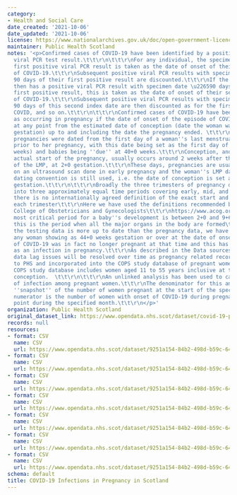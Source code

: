 ```yaml
---
category:
- Health and Social Care
date_created: '2021-10-06'
date_updated: '2021-10-06'
license: https://www.nationalarchives.gov.uk/doc/open-government-licence/version/3/
maintainer: Public Health Scotland
notes: '<p>Confirmed cases of COVID-19 have been identified by a positive SARS-CoV-2
  viral PCR test result.\t\t\r\n\t\t\r\nFor any individual, the specimen date of their
  first positive viral PCR result is taken as the date of onset of their first episode
  of COVID-19.\t\t\r\nSubsequent positive viral PCR results with specimen date within
  90 days of their first positive result are discounted.\t\t\r\nIf the individual
  then has a positive viral PCR result with specimen date \u226590 days after their
  first positive result, this is taken as the date of onset of their second episode
  of COVID-19.\t\t\r\nSubsequent positive viral PCR results with specimen date within
  90 days of this second index date are then discounted as for the first episode of
  COVID, and so on.\t\t\r\n\t\t\r\nConfirmed cases of COVID-19 have been identified
  as occurring in pregnancy if the date of onset of the episode of COVID-19 occurred
  at any point from the estimated date of conception (date the woman was 2+0 weeks
  gestation) up to and including the date the pregnancy ended. \t\t\r\n\t\t\r\nTraditionally,
  pregnancies were dated from the first day of a woman''s last menstrual period (LMP)
  prior to her pregnancy, with this date being set as the first day of gestation (0+0
  weeks) and babies being ''due'' at 40+0 weeks.\t\t\r\nConception, and hence the
  actual start of the pregnancy, usually occurs around 2 weeks after the first day
  of the LMP, at 2+0 gestation.\t\t\r\nThese days, pregnancies are usually dated based
  on an ultrasound scan done in early pregnancy and the woman''s LMP date, but this
  dating convention is still used, i.e. the date of conception is set at 2+0 weeks
  gestation.\t\t\r\n\t\t\r\nBroadly the three trimesters of pregnancy divide pregnancies
  into three approximately equal time periods covering early, mid, and later pregnancy\t\t\r\nHowever,
  there is no internationally agreed definition of the exact start and end point of
  each trimester\t\t\r\nHere we have used the definitions recommended by the American
  College of Obstetricians and Gynecologists\t\t\r\nhttps://www.acog.org/clinical/clinical-guidance/committee-opinion/articles/2017/05/methods-for-estimating-the-due-date\t\t\r\nThe
  most critical period for a baby''s development is between 2+0 and 9+6 weeks gestation:
  this is the period when all the major organs in the body are formed\t\t\r\n\t\t\r\nAs
  the testing data is more up to date than the pregnancy data, we have assumed that
  any woman showing as 44+0 weeks gestation or over at the date of onset of an episode
  of COVID-19 was in fact no longer pregnant at that time and this has not been counted
  as an infection in pregnancy.\t\t\r\nAs described in the Data sources tab, these
  data lag issues will be resolved over time as pregnancy related records are returned
  to PHS and incorporated into the COPS study database of pregnant women.\t\t\r\n\t\t\r\nThe
  COPS study database includes women aged 11 to 55 years inclusive at the time of
  conception.  \t\t\r\n\t\t\r\nAn unlinked analysis has been used to calculate rates
  of infection among pregnant women.\t\t\r\nThe denominator for this analysis is a
  ''snapshot'' of the number of women pregnant at the start of the specified month.\t\t\r\nThe
  numerator is the number of women with onset of COVID-19 during pregnancy at any
  point during the specified month.\t\t\r\n</p>'
organization: Public Health Scotland
original_dataset_link: https://www.opendata.nhs.scot/dataset/covid-19-positive-cases-in-pregnancy-in-scotland
records: null
resources:
- format: CSV
  name: CSV
  url: https://www.opendata.nhs.scot/dataset/9251a154-84b2-498d-b59c-646cab588e9f/resource/0a883f85-97bf-474a-8daa-158128f79743/download/cases_week_20211005.csv
- format: CSV
  name: CSV
  url: https://www.opendata.nhs.scot/dataset/9251a154-84b2-498d-b59c-646cab588e9f/resource/b7f26274-113c-47ab-8a14-73763b39a894/download/case_gest_20211005.csv
- format: CSV
  name: CSV
  url: https://www.opendata.nhs.scot/dataset/9251a154-84b2-498d-b59c-646cab588e9f/resource/76c63f4f-769e-4780-963e-6bb179207d4b/download/case_vacc_stat_20211005.csv
- format: CSV
  name: CSV
  url: https://www.opendata.nhs.scot/dataset/9251a154-84b2-498d-b59c-646cab588e9f/resource/78762e59-14b8-42d6-be12-83dc279c675b/download/case_rate_20211005.csv
- format: CSV
  name: CSV
  url: https://www.opendata.nhs.scot/dataset/9251a154-84b2-498d-b59c-646cab588e9f/resource/5960ae17-7931-4f6c-a6ba-a9d5c12c18ca/download/case_rate_age_20211005.csv
- format: CSV
  name: CSV
  url: https://www.opendata.nhs.scot/dataset/9251a154-84b2-498d-b59c-646cab588e9f/resource/72bc7a85-d0aa-4629-b3b5-83dedd3885a8/download/case_rate_simd_20211006.csv
- format: CSV
  name: CSV
  url: https://www.opendata.nhs.scot/dataset/9251a154-84b2-498d-b59c-646cab588e9f/resource/2dca5eb6-8d9f-4931-b72b-1bdd1366febc/download/case_rate_hb_20211006.csv
schema: default
title: COVID-19 Infections in Pregnancy in Scotland
---
```

